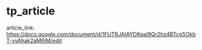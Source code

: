 # tp_article

article_link: https://docs.google.com/document/d/1FUTRJAIAYDKqal9Qr2hz4BTcg5OkbT-yvAhak2aM6jM/edit
